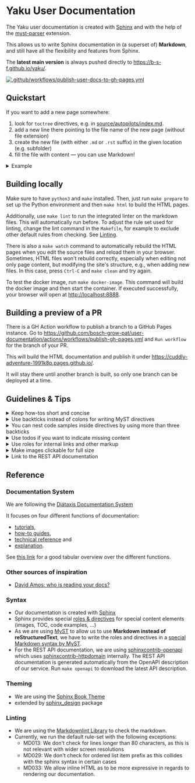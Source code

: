 # Yaku User Documentation

The Yaku user documentation is created with [Sphinx](https://www.sphinx-doc.org)
and with the help of the [myst-parser](https://github.com/executablebooks/MyST-Parser) extension.

This allows us to write Sphinx documentation in (a superset of) **Markdown**, and still
have all the flexibility and features from Sphinx.

The **latest main version** is always pushed directly to <https://b-s-f.github.io/yaku/>.

[![.github/workflows/publish-user-docs-to-gh-pages.yml](https://github.com/B-S-F/yaku/actions/workflows/publish-user-docs-to-gh-pages.yml/badge.svg)](https://github.com/B-S-F/yaku/actions/workflows/publish-user-docs-to-gh-pages.yml)

## Quickstart

If you want to add a new page somewhere:

1. look for `toctree` directives, e.g. in [source/autopilots/index.md](./source/autopilots/index.md).
2. add a new line there pointing to the file name of the new page (without file extension)
3. create the new file (with either `.md` or `.rst` suffix) in the given location (e.g. subfolder)
4. fill the file with content — you can use Markdown!

<details><summary>Example</summary>

Modify `source/autopilots/index.md` and add your new autopilot to the toctree list of pages:

````markdown
```{toctree}
:maxdepth: 1

bitbucket/index
your-cool-new-autopilot/index
```
````

Create `source/autopilots/your-cool-new-autopilot/index.md` and write Markdown:

```markdown
# My cool autopilot

This is my first page! **Great!!**
```

</details>

## Building locally

Make sure to have `python3` and `make` installed. Then, just run `make prepare`
to set up the Python environment and then `make html` to build the HTML pages.

Additionally, use `make lint` to run the integrated linter on the markdown
files. This will automatically run before. To adjust the rule set used for
linting, change the lint command in the `Makefile`, for example to exclude
other default rules from checking. See [Linting](#linting).

There is also a `make watch` command to automatically rebuild the HTML pages
when you edit the source files and reload them in your browser.
Sometimes, HTML files won't rebuild correctly, especially when editing not only
page content, but modifying the site's structure, e.g., when adding new files.
In this case, press `Ctrl-C` and `make clean` and try again.

To test the docker image, run `make docker-image`. This command will build the
docker image and then start the container. If executed successfully, your
browser will open at <http://localhost:8888>.

## Building a preview of a PR

There is a GH Action workflow to publish a branch to a GitHub Pages instance.
Go to <https://github.com/bosch-grow-pat/user-documentation/actions/workflows/publish-gh-pages.yml>
and `Run workflow` for the branch of your PR.

This will build the HTML documentation and publish it under
<https://cuddly-adventure-1991k8p.pages.github.io/>.

It will stay there until another branch is built, so only one branch can
be deployed at a time.

## Guidelines & Tips

<details><summary>Keep how-tos short and concise</summary>
When writing how-tos:

* Focus on describing a few short steps.
* Write them down as steps, e.g. with an ordered list.
* Leave out phrasings like "First, ...", "Finally, ...".
* Write in short imperative form: "Click on 'Ok'" instead of "On the left side you can find the OK button on which you have to click."
* Have a clear goal in mind: what is the outcome of the how-to? Leave out all information that isn't required.

</details>

<details><summary>Use backticks instead of colons for writing MyST directives</summary>

````markdown
```{note}
This is how a note should be defined (using backticks)
```
:::{note}
Do NOT use colons for delimiting a directive!
:::
````

</details>

<details><summary>You can nest code samples inside directives by using more than three backticks</summary>

`````markdown
````{note}   ← the outer block/directive is delimited by 4+ backticks!
This note contains a code sample:
```js
console.log('Hooray!')
```
````
`````

</details>

<details><summary>Use todos if you want to indicate missing content</summary>

There is a todo directive which will then appear on the start page of our
documentation (only in the internal developer preview version, not in the public
version!)

````markdown
```{todo}
The paragraph above needs some rephrasing and a reference to the Sphinx documentation!
```
````

</details>

<details><summary>Use roles for internal links and other markup</summary>

reStructuredText has the concept of
[_roles_](https://www.sphinx-doc.org/en/master/usage/restructuredtext/roles.html).
Roles for links describe how the link should be evaluated:

### `doc` role

```markdown
You'll find more information in {doc}`../tutorial` ... (uses the page title of `tutorial.md` as link text)
Read our {doc}`super nice tutorial <../tutorial>` (uses the given text as link text)

```

### `ref` role

```markdown
See {ref}`section-quickstart-step-1` for the start of our quickstart tutorial...

(section-quickstart-step-1)=
#### Quickstart Tutorial
```

### `download` role

```markdown
First step: download {download}`../attachments/qg-config.yaml` and put it into your folder.
(this makes sure that the file is offered as download in the web browser)
```

### `envvar` role

```markdown
The autopilot reads {envvar}`evidence_path` to find out where the documents are...
```

### `term` role

```markdown
See our glossary entry on {term}`autopilot`...
```

### `abbr` role

```markdown
We use {abbr}`YAML (yet another markup language)` for config files...
(will put the description text into a HTML title attribute)
```

### `guilabel` role

```markdown
In the web UI, first click on {guilabel}`Upload file...` and then on
{guilabel}`OK`.
```

</details>

<details><summary>Make images clickable for full size</summary>

When displaying images or figures, they are usually scaled to fit.
But when you explicitly want to have a link to the full size version,
you need to add a `:width: 100%` attribute to generate the link
from the scaled-down version to the full size version:

````markdown
```{figure} resources/large-pic.png
:width: 100%
:alt: Some large screenshot

Screenshot description
```
````

</details>

<details><summary>Link to the REST API documentation</summary>

The [sphinxcontrib-httpdomain](https://sphinxcontrib-httpdomain.readthedocs.io/) provides
some extra roles for HTTP REST API descriptions.

As we have all our OpenAPI specification in Sphinx, you can refer to endpoints
in your documentation. Additionally, there are automatic links to external reference
sources for HTTP verbs or status codes.

```markdown
For using the {http:get}`/api/v1/namespaces` endpoint, you need to send a {http:method}`GET` request.
In case of errors, you'll get a {http:statuscode}`400` response.
```

</details>

## Reference

### Documentation System

We are following the [Diátaxis Documentation System](https://diataxis.fr/)

It focuses on four different functions of documentation:

* [tutorials](https://diataxis.fr/tutorials/),
* [how-to guides](https://diataxis.fr/how-to-guides/),
* [technical reference](https://diataxis.fr/reference/) and
* [explanation](https://diataxis.fr/explanation/).

See [this link](https://diataxis.fr/needs/#characteristics-of-documentation) for a good tabular overview over the different functions.

### Other sources of inspiration

* [David Amos: who is reading your docs?](https://davidamos.dev/who-is-reading-your-docs/)

### Syntax

* Our documentation is created with [Sphinx](https://www.sphinx-doc.org)
* Sphinx provides special [roles & directives](https://www.sphinx-doc.org/en/master/usage/restructuredtext/index.html)
  for special content elements (images, TOC, code examples, ...)
* As we are using [MyST](https://myst-parser.readthedocs.io/en/latest/syntax/syntax.html)
  to allow us to use **Markdown instead of reStructuredText**, we have to write the
  roles and directives in a [special Markdown syntax by MyST](https://myst-parser.readthedocs.io/en/latest/syntax/roles-and-directives.html).
* For the REST API documentation, we are using [sphinxcontrib-openapi](https://sphinxcontrib-openapi.readthedocs.io/)
  which uses [sphinxcontrib-httpdomain](https://sphinxcontrib-httpdomain.readthedocs.io/) internally.
  The REST API documentation is generated automatically from the OpenAPI description of our service.
  Run `make openapi` to download the latest API description.

### Theming

* We are using the [Sphinx Book Theme](https://sphinx-book-theme.readthedocs.io/en/stable/index.html)
* extended by [sphinx_design](https://sphinx-design.readthedocs.io/en/rtd-theme/index.html) package

### Linting

* We are using the [Markdownlint Library](https://www.npmjs.com/package/markdownlint) to check the markdown.
* Currently, we run the default rule-set with the following exceptions:
  * MD013: We don't check for lines longer than 80 characters, as this is not relevant with wider screen resolutions
  * MD029: We don't check for ordered list item prefix as this collides with the sphinx syntax in certain cases
  * MD033: We allow inline HTML as to be more expressive in regards to rendering our documentation.
